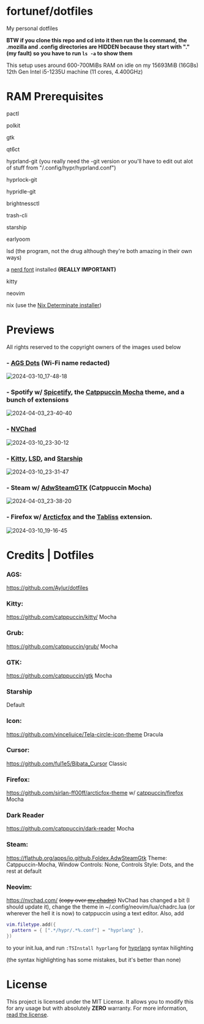 # fortunef/dotfiles
My personal dotfiles

**BTW if you clone this repo and cd into it then run the ls command, the .mozilla and .config directories are HIDDEN because they start with "." (my fault) so you have to run `ls -a` to show them**

This setup uses around 600-700MiBs RAM on idle on my 15693MiB (16GBs) 12th Gen Intel i5-1235U machine (11 cores, 4.400GHz)

# RAM Prerequisites

pactl

polkit

gtk

qt6ct

hyprland-git (you really need the -git version or you'll have to edit out alot of stuff from "/.config/hypr/hyprland.conf")

hyprlock-git

hypridle-git

brightnessctl

trash-cli

starship

earlyoom

lsd (the program, not the drug although they're both amazing in their own ways)

a [nerd font](https://www.nerdfonts.com/) installed **(REALLY IMPORTANT)**

kitty

neovim

nix (use the [Nix Determinate installer](https://github.com/DeterminateSystems/nix-installer))

# Previews

All rights reserved to the copyright owners of the images used below

### - [AGS Dots](https://github.com/Aylur/dotfiles) (Wi-Fi name redacted)
![2024-03-10_17-48-18](https://github.com/fortunef/My-Arch-Install/assets/141419112/42ed12a5-89b6-4709-be46-81cb495f7c53)

### - Spotify w/ [Spicetify](https://spicetify.app/), the [Catppuccin Mocha](https://github.com/catppuccin/spicetify) theme, and a bunch of extensions
![2024-04-03_23-40-40](https://github.com/fortunef/dotfiles/assets/141419112/c6433461-e87d-4cb0-a87e-6011a07a1cdf)

### - [NVChad](https://nvchad.com/)
![2024-03-10_23-30-12](https://github.com/fortunef/My-Arch-Install/assets/141419112/92c3eb67-e05c-4179-bac6-4297da45131c)

### - [Kitty](https://sw.kovidgoyal.net/kitty/), [LSD](https://github.com/lsd-rs/lsd), and [Starship](https://starship.rs/)
![2024-03-10_23-31-47](https://github.com/fortunef/My-Arch-Install/assets/141419112/fe720c76-bff9-4e0a-8e40-c631a9466661)

### - Steam w/ [AdwSteamGTK](https://flathub.org/apps/io.github.Foldex.AdwSteamGtk) (Catppuccin Mocha)
![2024-04-03_23-38-20](https://github.com/fortunef/dotfiles/assets/141419112/febe7dbe-8843-4b0f-adab-99974914c531)

### - Firefox w/ [Arcticfox](https://github.com/sirlan-ff00ff/arcticfox-theme) and the [Tabliss](https://tabliss.io/) extension.
![2024-03-10_19-16-45](https://github.com/fortunef/My-Arch-Install/assets/141419112/8795a807-b594-43d2-b897-3add61e9249c)

# Credits | Dotfiles
### AGS:
https://github.com/Aylur/dotfiles

### Kitty:
https://github.com/catppuccin/kitty/ Mocha

### Grub:
https://github.com/catppuccin/grub/ Mocha

### GTK:
https://github.com/catppuccin/gtk Mocha

### Starship
Default

### Icon:
https://github.com/vinceliuice/Tela-circle-icon-theme Dracula

### Cursor:
https://github.com/ful1e5/Bibata_Cursor Classic

### Firefox:
https://github.com/sirlan-ff00ff/arcticfox-theme w/ [catppuccin/firefox](https://github.com/catppuccin/firefox) Mocha

### Dark Reader
https://github.com/catppuccin/dark-reader Mocha

### Steam:
https://flathub.org/apps/io.github.Foldex.AdwSteamGtk Theme: Catppuccin-Mocha, Window Controls: None, Controls Style: Dots, and the rest at default

### Neovim:
https://nvchad.com/ ~~(copy over [my chadrc](https://github.com/fortunef/My-Arch-Install/blob/main/.config/nvim/lua/custom/chadrc.lua))~~ NvChad has changed a bit (I should update it), change the theme in ~/.config/neovim/lua/chadrc.lua (or wherever the hell it is now) to catppuccin using a text editor. Also, add 
``` lua
vim.filetype.add({
  pattern = { [".*/hypr/.*%.conf"] = "hyprlang" },
})
```
to your init.lua, and run `:TSInstall hyprlang` for [hyprlang](https://hyprland.org/hyprlang/) syntax hilighting 

(the syntax highlighting has some mistakes, but it's better than none)

# License
This project is licensed under the MIT License. It allows you to modify this for any usage but with absolutely **ZERO** warranty. For more information, [read the license](https://github.com/fortunef/My-Arch-Install/blob/main/LICENSE).

